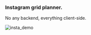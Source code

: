 ### Instagram grid planner.

No any backend, everything client-side.

![insta_demo](insta_square.gif)
